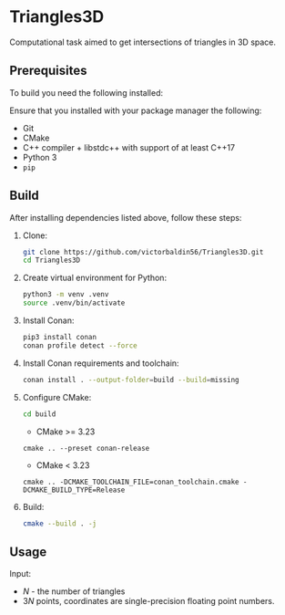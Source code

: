 # Triangles3D

Computational task aimed to get intersections of triangles
in 3D space.

## Prerequisites

To build you need the following installed:

Ensure that you installed with your package manager the following:

* Git
* CMake
* C++ compiler + libstdc++ with support of at least C++17
* Python 3
* `pip`

## Build

After installing dependencies listed above, follow these steps:

1. Clone:

   ```sh
   git clone https://github.com/victorbaldin56/Triangles3D.git
   cd Triangles3D
   ```

1. Create virtual environment for Python:

   ```sh
   python3 -m venv .venv
   source .venv/bin/activate
   ```

1. Install Conan:

   ```sh
   pip3 install conan
   conan profile detect --force
   ```

1. Install Conan requirements and toolchain:

   ```sh
   conan install . --output-folder=build --build=missing
   ```

1. Configure CMake:

   ```sh
   cd build
   ```

   * CMake >= 3.23

   ```
   cmake .. --preset conan-release
   ```

   * CMake < 3.23

   ```
   cmake .. -DCMAKE_TOOLCHAIN_FILE=conan_toolchain.cmake -DCMAKE_BUILD_TYPE=Release
   ```

2. Build:

   ```sh
   cmake --build . -j
   ```

## Usage

Input:

* $N$ - the number of triangles
* $3N$ points, coordinates are single-precision floating point numbers.
